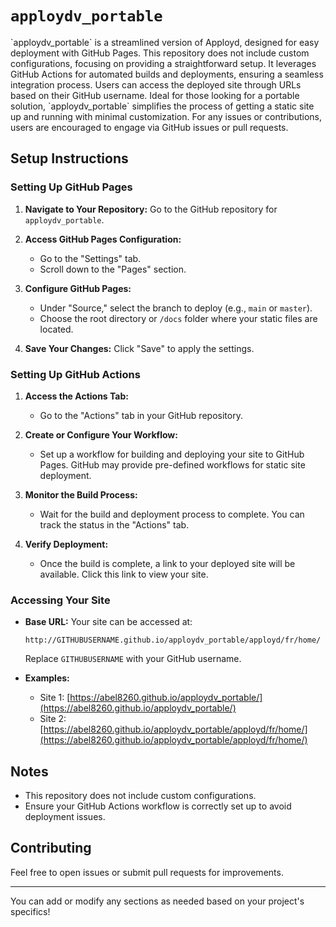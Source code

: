 # `apploydv_portable`

<p>`apploydv_portable` is a streamlined version of Apployd, designed for easy deployment with GitHub Pages. This repository does not include custom configurations, focusing on providing a straightforward setup. It leverages GitHub Actions for automated builds and deployments, ensuring a seamless integration process. Users can access the deployed site through URLs based on their GitHub username. Ideal for those looking for a portable solution, `apploydv_portable` simplifies the process of getting a static site up and running with minimal customization. For any issues or contributions, users are encouraged to engage via GitHub issues or pull requests.</p>

## Setup Instructions

### Setting Up GitHub Pages

1. **Navigate to Your Repository:**
   Go to the GitHub repository for `apploydv_portable`.

2. **Access GitHub Pages Configuration:**
   - Go to the "Settings" tab.
   - Scroll down to the "Pages" section.

3. **Configure GitHub Pages:**
   - Under "Source," select the branch to deploy (e.g., `main` or `master`).
   - Choose the root directory or `/docs` folder where your static files are located.

4. **Save Your Changes:**
   Click "Save" to apply the settings.

### Setting Up GitHub Actions

1. **Access the Actions Tab:**
   - Go to the "Actions" tab in your GitHub repository.

2. **Create or Configure Your Workflow:**
   - Set up a workflow for building and deploying your site to GitHub Pages. GitHub may provide pre-defined workflows for static site deployment.

3. **Monitor the Build Process:**
   - Wait for the build and deployment process to complete. You can track the status in the "Actions" tab.

4. **Verify Deployment:**
   - Once the build is complete, a link to your deployed site will be available. Click this link to view your site.

### Accessing Your Site

- **Base URL:**
  Your site can be accessed at:
  ```
  http://GITHUBUSERNAME.github.io/apploydv_portable/apployd/fr/home/
  ```
  Replace `GITHUBUSERNAME` with your GitHub username.

- **Examples:**
  - Site 1: [https://abel8260.github.io/apploydv_portable/](https://abel8260.github.io/apploydv_portable/)
  - Site 2: [https://abel8260.github.io/apploydv_portable/apployd/fr/home/](https://abel8260.github.io/apploydv_portable/apployd/fr/home/)

## Notes

- This repository does not include custom configurations.
- Ensure your GitHub Actions workflow is correctly set up to avoid deployment issues.

## Contributing

Feel free to open issues or submit pull requests for improvements.

---

You can add or modify any sections as needed based on your project's specifics!
